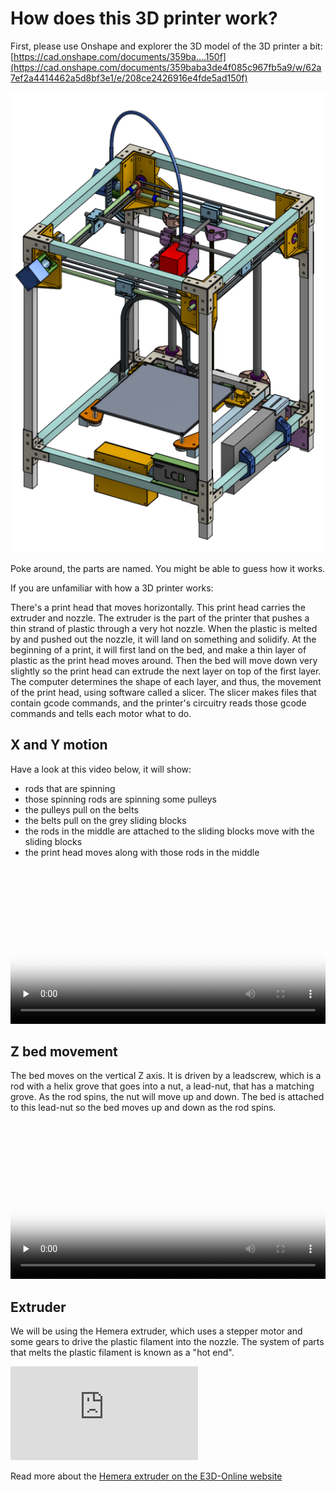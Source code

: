 # How does this 3D printer work?

First, please use Onshape and explorer the 3D model of the 3D printer a bit: [https://cad.onshape.com/documents/359ba....150f](https://cad.onshape.com/documents/359baba3de4f085c967fb5a9/w/62a7ef2a4414462a5d8bf3e1/e/208ce2426916e4fde5ad150f)

![](../images/3dmodeloverview.png)

Poke around, the parts are named. You might be able to guess how it works.

If you are unfamiliar with how a 3D printer works:

There's a print head that moves horizontally. This print head carries the extruder and nozzle. The extruder is the part of the printer that pushes a thin strand of plastic through a very hot nozzle. When the plastic is melted by and pushed out the nozzle, it will land on something and solidify. At the beginning of a print, it will first land on the bed, and make a thin layer of plastic as the print head moves around. Then the bed will move down very slightly so the print head can extrude the next layer on top of the first layer. The computer determines the shape of each layer, and thus, the movement of the print head, using software called a slicer. The slicer makes files that contain gcode commands, and the printer's circuitry reads those gcode commands and tells each motor what to do.

## X and Y motion

Have a look at this video below, it will show:

 * rods that are spinning
 * those spinning rods are spinning some pulleys
 * the pulleys pull on the belts
 * the belts pull on the grey sliding blocks
 * the rods in the middle are attached to the sliding blocks move with the sliding blocks
 * the print head moves along with those rods in the middle

<video controls="controls" loop="loop" preload="none" id="vid_0" poster="../images/filmanimation.gif" style="width: 100%;"><source src="../videos/hephaestuscircles.mp4" type="video/mp4"><a href="../videos/hephaestuscircles.mp4"><img src="../images/filmanimation.gif" width="100%"></a></video>

## Z bed movement

The bed moves on the vertical Z axis. It is driven by a leadscrew, which is a rod with a helix grove that goes into a nut, a lead-nut, that has a matching grove. As the rod spins, the nut will move up and down. The bed is attached to this lead-nut so the bed moves up and down as the rod spins.

<video controls="controls" loop="loop" preload="none" id="vid_0" poster="../images/filmanimation.gif" style="width: 100%;"><source src="../videos/zleadscrew.mp4" type="video/mp4"><a href="../videos/zleadscrew.mp4"><img src="../images/filmanimation.gif" width="100%"></a></video>

## Extruder

We will be using the Hemera extruder, which uses a stepper motor and some gears to drive the plastic filament into the nozzle. The system of parts that melts the plastic filament is known as a "hot end".

<iframe src="https://www.youtube.com/embed/yV4bd_d5FAI" frameborder="0" allowfullscreen=""></iframe>

Read more about the [Hemera extruder on the E3D-Online website](https://e3d-online.com/e3d-hemera-feature)
